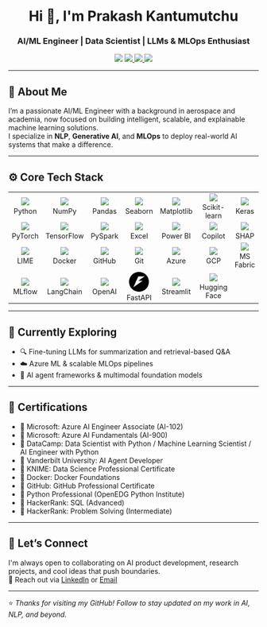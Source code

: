 <h1 align="center">Hi 👋, I'm Prakash Kantumutchu</h1>
<h3 align="center">AI/ML Engineer | Data Scientist | LLMs & MLOps Enthusiast</h3>

<p align="center">
  <img src="https://img.shields.io/badge/-Kolkata,%20India-blue?style=flat-square&logo=google-maps" />
  <a href="mailto:k.prakashofficial@gmail.com">
    <img src="https://img.shields.io/badge/Email-k.prakashofficial@gmail.com-red?style=flat-square&logo=gmail" />
  </a>
  <a href="https://www.linkedin.com/in/prakash-kantumutchu/">
    <img src="https://img.shields.io/badge/LinkedIn-Prakash%20Kantumutchu-blue?style=flat-square&logo=linkedin" />
  </a>
  <a href="https://www.datacamp.com/portfolio/kprakashofficial">
    <img src="https://img.shields.io/badge/DataCamp-Portfolio-success?style=flat-square&logo=datacamp" />
  </a>
</p>

---

## 🧠 About Me

I’m a passionate AI/ML Engineer with a background in aerospace and academia, now focused on building intelligent, scalable, and explainable machine learning solutions.  
I specialize in **NLP**, **Generative AI**, and **MLOps** to deploy real-world AI systems that make a difference.

---

## ⚙️ Core Tech Stack

<table>
  <tr>
    <td align="center"><img src="https://cdn.jsdelivr.net/gh/devicons/devicon/icons/python/python-original.svg" width="40"/><br/>Python</td>
    <td align="center"><img src="https://cdn.jsdelivr.net/gh/devicons/devicon/icons/numpy/numpy-original.svg" width="40"/><br/>NumPy</td>
    <td align="center"><img src="https://cdn.jsdelivr.net/gh/devicons/devicon/icons/pandas/pandas-original.svg" width="40"/><br/>Pandas</td>
    <td align="center"><img src="https://seaborn.pydata.org/_static/logo-wide-lightbg.svg" width="70"/><br/>Seaborn</td>
    <td align="center"><img src="https://matplotlib.org/_static/images/logo2.svg" width="70"/><br/>Matplotlib</td>
    <td align="center"><img src="https://scikit-learn.org/stable/_static/scikit-learn-logo-small.png" width="40"/><br/>Scikit-learn</td>
    <td align="center"><img src="https://upload.wikimedia.org/wikipedia/commons/a/ae/Keras_logo.svg" width="40"/><br/>Keras</td>
  </tr>
  <tr>
    <td align="center"><img src="https://cdn.jsdelivr.net/gh/devicons/devicon/icons/pytorch/pytorch-original.svg" width="40"/><br/>PyTorch</td>
    <td align="center"><img src="https://cdn.jsdelivr.net/gh/devicons/devicon/icons/tensorflow/tensorflow-original.svg" width="40"/><br/>TensorFlow</td>
    <td align="center"><img src="https://raw.githubusercontent.com/simple-icons/simple-icons/develop/icons/pyspark.svg" width="40"/><br/>PySpark</td>
    <td align="center"><img src="https://upload.wikimedia.org/wikipedia/commons/thumb/c/cf/Microsoft_Office_Excel_%282018%E2%80%93present%29.svg/512px-Microsoft_Office_Excel_%282018%E2%80%93present%29.svg.png" width="40"/><br/>Excel</td>
    <td align="center"><img src="https://upload.wikimedia.org/wikipedia/commons/c/cf/Power_BI_logo.svg" width="40"/><br/>Power BI</td>
    <td align="center"><img src="https://github.githubassets.com/images/modules/logos_page/GitHub-Copilot.png" width="60"/><br/>Copilot</td>
    <td align="center"><img src="https://raw.githubusercontent.com/github/explore/main/topics/shap/shap.png" width="40"/><br/>SHAP</td>
  </tr>
  <tr>
    <td align="center"><img src="https://raw.githubusercontent.com/github/explore/main/topics/lime/lime.png" width="40"/><br/>LIME</td>
    <td align="center"><img src="https://cdn.jsdelivr.net/gh/devicons/devicon/icons/docker/docker-original.svg" width="40"/><br/>Docker</td>
    <td align="center"><img src="https://cdn.jsdelivr.net/gh/devicons/devicon/icons/github/github-original.svg" width="40"/><br/>GitHub</td>
    <td align="center"><img src="https://cdn.jsdelivr.net/gh/devicons/devicon/icons/git/git-original.svg" width="40"/><br/>Git</td>
    <td align="center"><img src="https://cdn.jsdelivr.net/gh/devicons/devicon/icons/azure/azure-original.svg" width="40"/><br/>Azure</td>
    <td align="center"><img src="https://cloud.google.com/_static/cloud/images/social-icon-google-cloud-1200-630.png" width="60"/><br/>GCP</td>
    <td align="center"><img src="https://learn.microsoft.com/en-us/fabric/media/fabric-logo.png" width="60"/><br/>MS Fabric</td>
  </tr>
  <tr>
    <td align="center"><img src="https://mlflow.org/docs/latest/_static/MLflow-logo-final-black.png" width="60"/><br/>MLflow</td>
    <td align="center"><img src="https://raw.githubusercontent.com/github/explore/main/topics/langchain/langchain.png" width="40"/><br/>LangChain</td>
    <td align="center"><img src="https://cdn.worldvectorlogo.com/logos/openai-icon.svg" width="40"/><br/>OpenAI</td>
    <td align="center"><img src="https://raw.githubusercontent.com/simple-icons/simple-icons/develop/icons/fastapi.svg" width="40"/><br/>FastAPI</td>
    <td align="center"><img src="https://streamlit.io/images/brand/streamlit-logo-primary-colormark-darktext.png" width="60"/><br/>Streamlit</td>
    <td align="center"><img src="https://huggingface.co/front/assets/huggingface_logo-noborder.svg" width="40"/><br/>Hugging Face</td>
  </tr>
</table>

---

## 🚀 Currently Exploring

- 🔍 Fine-tuning LLMs for summarization and retrieval-based Q&A  
- ☁️ Azure ML & scalable MLOps pipelines  
- 🧠 AI agent frameworks & multimodal foundation models

---

## 🏅 Certifications

- 🧠 Microsoft: Azure AI Engineer Associate (AI-102)  
- 🧠 Microsoft: Azure AI Fundamentals (AI-900)  
- 🧪 DataCamp: Data Scientist with Python / Machine Learning Scientist / AI Engineer with Python  
- 🧪 Vanderbilt University: AI Agent Developer  
- 🧪 KNIME: Data Science Professional Certificate  
- 🐳 Docker: Docker Foundations  
- 🐙 GitHub: GitHub Professional Certificate  
- 🐍 Python Professional (OpenEDG Python Institute)  
- 🧾 HackerRank: SQL (Advanced)  
- 🧾 HackerRank: Problem Solving (Intermediate)

---

## 🤝 Let’s Connect

I'm always open to collaborating on AI product development, research projects, and cool ideas that push boundaries.  
📩 Reach out via [LinkedIn](https://www.linkedin.com/in/prakash-kantumutchu/) or [Email](mailto:k.prakashofficial@gmail.com)

---

⭐️ *Thanks for visiting my GitHub! Follow to stay updated on my work in AI, NLP, and beyond.*
